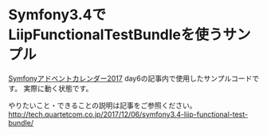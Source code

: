# Symfony3.4でLiipFunctionalTestBundleを使うサンプル

[Symfonyアドベントカレンダー2017](https://qiita.com/advent-calendar/2017/symfony) day6の記事内で使用したサンプルコードです。
実際に動く状態です。

やりたいこと・できることの説明は記事をご参照ください。
http://tech.quartetcom.co.jp/2017/12/06/symfony3.4-liip-functional-test-bundle/

